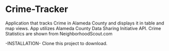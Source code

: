 # Crime-Tracker
Application that tracks Crime in Alameda County and displays it in table and map views. App utilizes Alameda County Data Sharing Initiative API. Crime Statistics are shown from NeighborhoodScout.com


-INSTALLATION- Clone this project to download.


